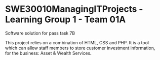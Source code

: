 # SWE30010ManagingITProjects - Learning Group 1 - Team 01A

Software solution for pass task 7B

This project relies on a combination of HTML, CSS and PHP. It is a tool which can allow staff members to store customer investment information, for the business: Asset & Wealth Services.
